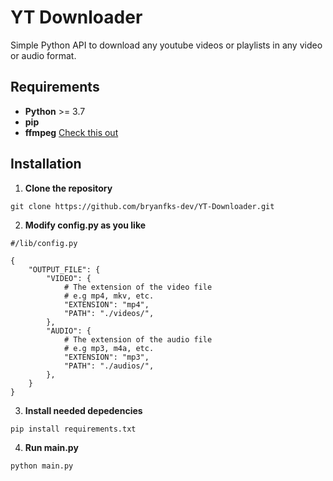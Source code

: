 # YT Downloader

Simple Python API to download any youtube videos or playlists in any video or audio format.

## Requirements
- **Python** >= 3.7
- **pip**
- **ffmpeg** [Check this out](https://www.ffmpeg.org/)

## Installation

1. **Clone the repository**

```
git clone https://github.com/bryanfks-dev/YT-Downloader.git
```

2. **Modify config.py as you like**

```
#/lib/config.py

{
    "OUTPUT_FILE": {
        "VIDEO": {
            # The extension of the video file
            # e.g mp4, mkv, etc.
            "EXTENSION": "mp4",
            "PATH": "./videos/",
        },
        "AUDIO": {
            # The extension of the audio file
            # e.g mp3, m4a, etc.
            "EXTENSION": "mp3",
            "PATH": "./audios/",
        },
    }
}
```

3. **Install needed depedencies**

```bash
pip install requirements.txt
```

4. **Run main.py**

```bash
python main.py
```
